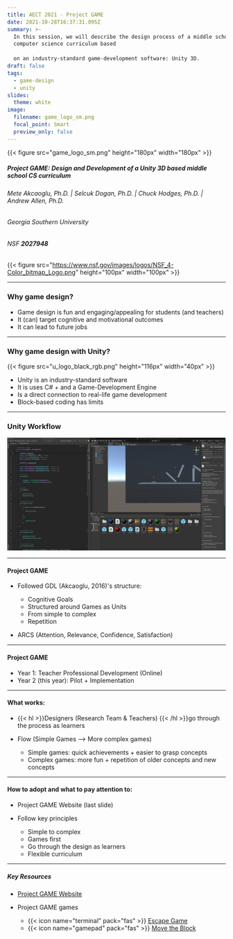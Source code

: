 ```yaml
---
title: AECT 2021 - Project GAME
date: 2021-10-28T16:37:31.095Z
summary: >-
  In this session, we will describe the design process of a middle school
  computer science curriculum based

  on an industry-standard game-development software: Unity 3D.
draft: false
tags:
  - game-design
  - unity
slides:
  theme: white
image:
  filename: game_logo_sm.png
  focal_point: Smart
  preview_only: false
---
```

{{< figure src="game_logo_sm.png" height="180px" width="180px" >}}

##### Project GAME: Design and Development of a Unity 3D based middle school CS curriculum

###### Mete Akcaoglu, Ph.D. | Selcuk Dogan, Ph.D. | Chuck Hodges, Ph.D. | Andrew Allen, Ph.D.

###### Georgia Southern University

###### NSF **2027948**

{{< figure src="https://www.nsf.gov/images/logos/NSF_4-Color_bitmap_Logo.png" height="100px" width="100px" >}}

- - -

### Why game design?

* Game design is fun and engaging/appealing for students (and teachers)
* It (can) target cognitive and motivational outcomes
* It can lead to future jobs 

- - -

### Why game design with Unity?
{{< figure src="u_logo_black_rgb.png" height="116px" width="40px" >}}

* Unity is an industry-standard software
* It is uses C# + and a Game-Development Engine
* Is a direct connection to real-life game development
* Block-based coding has limits

- - -

### Unity Workflow

![](screen-shot-2021-11-01-at-10.06.06-am.png)

- - -

#### Project GAME

* Followed GDL (Akcaoglu, 2016)'s structure:

  * Cognitive Goals
  * Structured around Games as Units
  * From simple to complex
  * Repetition
* ARCS (Attention, Relevance, Confidence, Satisfaction)

- - -

#### Project GAME

* Year 1: Teacher Professional Development (Online)
* Year 2 (this year): Pilot + Implementation

- - -

#### What works:

* {{< hl >}}Designers (Research Team  & Teachers) {{< /hl >}}go through the process as learners
* Flow (Simple Games --> More complex games)

  * Simple games: quick achievements + easier to grasp concepts
  * Complex games: more fun + repetition of older concepts and new concepts

- - -

#### How to adopt and what to pay attention to:

* Project GAME Website (last slide)
* Follow key principles

  * Simple to complex
  * Games first
  * Go through the design as learners
  * Flexible curriculum

- - -

##### Key Resources

* [Project GAME Website](https://www.projectgame.org)
* Project GAME games

  * {{< icon name="terminal" pack="fas" >}} [Escape Game](https://play.unity.com/p/6080755a86795c001f99a8ab)
  * {{< icon name="gamepad" pack="fas" >}} [Move the Block](https://play.unity.com/p/6082cb5186795c001f9a63eb)